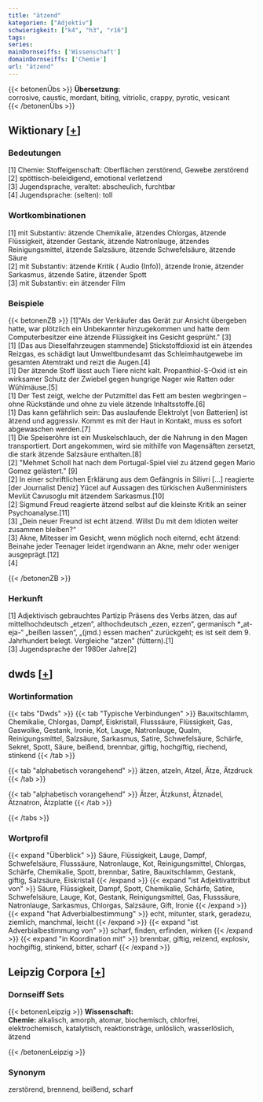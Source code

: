 ```yaml
---
title: "ätzend"
kategorien: ["Adjektiv"]
schwierigkeit: ["k4", "h3", "r16"]
tags:
series:
mainDornseiffs: ['Wissenschaft']
domainDornseiffs: ['Chemie']
url: "ätzend"
---
```


{{< betonenÜbs >}}
**Übersetzung:**  
corrosive, caustic, mordant, biting, vitriolic, crappy, pyrotic, vesicant  
{{< /betonenÜbs >}}

## Wiktionary [[+](https://de.wiktionary.org/wiki/ätzend)]

### Bedeutungen
[1] Chemie: Stoffeigenschaft: Oberflächen zerstörend, Gewebe zerstörend  
[2] spöttisch-beleidigend, emotional verletzend  
[3] Jugendsprache, veraltet: abscheulich, furchtbar  
[4] Jugendsprache: (selten): toll  

### Wortkombinationen
[1] mit Substantiv: ätzende Chemikalie, ätzendes Chlorgas, ätzende Flüssigkeit, ätzender Gestank, ätzende Natronlauge, ätzendes Reinigungsmittel, ätzende Salzsäure, ätzende Schwefelsäure, ätzende Säure  
[2] mit Substantiv: ätzende Kritik ( Audio (Info)), ätzende Ironie, ätzender Sarkasmus, ätzende Satire, ätzender Spott  
[3] mit Substantiv: ein ätzender Film  

### Beispiele
{{< betonenZB >}}
[1]"Als der Verkäufer das Gerät zur Ansicht übergeben hatte, war plötzlich ein Unbekannter hinzugekommen und hatte dem Computerbesitzer eine ätzende Flüssigkeit ins Gesicht gesprüht." [3]  
[1] [Das aus Dieselfahrzeugen stammende] Stickstoffdioxid ist ein ätzendes Reizgas, es schädigt laut Umweltbundesamt das Schleimhautgewebe im gesamten Atemtrakt und reizt die Augen.[4]  
[1] Der ätzende Stoff lässt auch Tiere nicht kalt. Propanthiol-S-Oxid ist ein wirksamer Schutz der Zwiebel gegen hungrige Nager wie Ratten oder Wühlmäuse.[5]  
[1] Der Test zeigt, welche der Putzmittel das Fett am besten wegbringen – ohne Rückstände und ohne zu viele ätzende Inhaltsstoffe.[6]  
[1] Das kann gefährlich sein: Das auslaufende Elektrolyt [von Batterien] ist ätzend und aggressiv. Kommt es mit der Haut in Kontakt, muss es sofort abgewaschen werden.[7]  
[1] Die Speiseröhre ist ein Muskelschlauch, der die Nahrung in den Magen transportiert. Dort angekommen, wird sie mithilfe von Magensäften zersetzt, die stark ätzende Salzsäure enthalten.[8]  
[2] "Mehmet Scholl hat nach dem Portugal-Spiel viel zu ätzend gegen Mario Gomez gelästert." [9]  
[2] In einer schriftlichen Erklärung aus dem Gefängnis in Silivri […] reagierte [der Journalist Deniz] Yücel auf Aussagen des türkischen Außenministers Mevlüt Cavusoglu mit ätzendem Sarkasmus.[10]  
[2] Sigmund Freud reagierte ätzend selbst auf die kleinste Kritik an seiner Psychoanalyse.[11]  
[3] „Dein neuer Freund ist echt ätzend. Willst Du mit dem Idioten weiter zusammen bleiben?“  
[3] Akne, Mitesser im Gesicht, wenn möglich noch eiternd, echt ätzend: Beinahe jeder Teenager leidet irgendwann an Akne, mehr oder weniger ausgeprägt.[12]  
[4]  

{{< /betonenZB >}}
### Herkunft
[1] Adjektivisch gebrauchtes Partizip Präsens des Verbs ätzen, das auf mittelhochdeutsch „etzen“, althochdeutsch „ezen, ezzen“, germanisch *„at-eja-“ „beißen lassen“, „(jmd.) essen machen“ zurückgeht; es ist seit dem 9. Jahrhundert belegt. Vergleiche "atzen" (füttern).[1]  
[3] Jugendsprache der 1980er Jahre[2]  



## dwds [[+](https://www.dwds.de/wb/ätzend)]

### Wortinformation
{{< tabs "Dwds" >}}
{{< tab "Typische Verbindungen" >}}
Bauxitschlamm, Chemikalie, Chlorgas, Dampf, Eiskristall, Flusssäure, Flüssigkeit, Gas, Gaswolke, Gestank, Ironie, Kot, Lauge, Natronlauge, Qualm, Reinigungsmittel, Salzsäure, Sarkasmus, Satire, Schwefelsäure, Schärfe, Sekret, Spott, Säure, beißend, brennbar, giftig, hochgiftig, riechend, stinkend
{{< /tab >}}

{{< tab "alphabetisch vorangehend" >}}
ätzen, atzeln, Atzel, Ätze, Ätzdruck
{{< /tab >}}

{{< tab "alphabetisch vorangehend" >}}
Ätzer, Ätzkunst, Ätznadel, Ätznatron, Ätzplatte
{{< /tab >}}

{{< /tabs >}}

### Wortprofil
{{< expand "Überblick" >}} Säure, Flüssigkeit, Lauge, Dampf, Schwefelsäure, Flusssäure, Natronlauge, Kot, Reinigungsmittel, Chlorgas, Schärfe, Chemikalie, Spott, brennbar, Satire, Bauxitschlamm, Gestank, giftig, Salzsäure, Eiskristall {{< /expand >}}
{{< expand "ist Adjektivattribut von" >}} Säure, Flüssigkeit, Dampf, Spott, Chemikalie, Schärfe, Satire, Schwefelsäure, Lauge, Kot, Gestank, Reinigungsmittel, Gas, Flusssäure, Natronlauge, Sarkasmus, Chlorgas, Salzsäure, Gift, Ironie {{< /expand >}}
{{< expand "hat Adverbialbestimmung" >}} echt, mitunter, stark, geradezu, ziemlich, manchmal, leicht {{< /expand >}}
{{< expand "ist Adverbialbestimmung von" >}} scharf, finden, erfinden, wirken {{< /expand >}}
{{< expand "in Koordination mit" >}} brennbar, giftig, reizend, explosiv, hochgiftig, stinkend, bitter, scharf {{< /expand >}}

## Leipzig Corpora [[+](https://corpora.uni-leipzig.de/en/res?word=ätzend&corpusId=deu_newscrawl-public_2018)]

### Dornseiff Sets
{{< betonenLeipzig >}}
**Wissenschaft:**  
**Chemie:** alkalisch, amorph, atomar, biochemisch, chlorfrei, elektrochemisch, katalytisch, reaktionsträge, unlöslich, wasserlöslich, ätzend  

{{< /betonenLeipzig >}}

### Synonym
zerstörend, brennend, beißend, scharf

